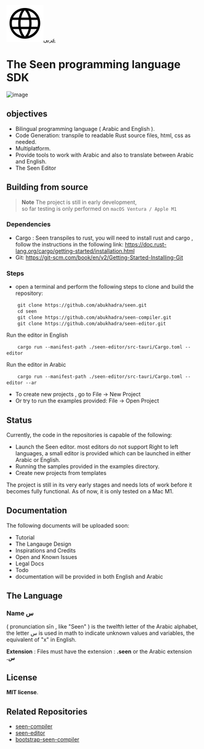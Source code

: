 [![en](https://raw.githubusercontent.com/abukhadra/Seen/master/images/language.svg)عربي](https://github.com/abukhadra/Seen/blob/master/README.md)

# The Seen programming language SDK

<img width="1600" alt="image" src="https://github.com/abukhadra/seen/assets/987908/ab49f38f-a0cc-414a-a679-a46d2b61a902">



## objectives
- Bilingual programming language ( Arabic and English ).
- Code Generation: transpile to readable Rust source files, html, css as needed.
- Multiplatform.
- Provide tools to work with Arabic and also to translate between Arabic and English.
- The Seen Editor


## Building from source
> **Note**
> The project is still in early development, <br>
> so far testing is only performed on  `macOS Ventura / Apple M1` 


### Dependencies
- Cargo : Seen transpiles to rust, you will need to install rust and cargo , follow the instructions in the following link:
		https://doc.rust-lang.org/cargo/getting-started/installation.html 
- Git: https://git-scm.com/book/en/v2/Getting-Started-Installing-Git

### Steps
- open a terminal and perform the following steps to clone and build the repository: 
```
    git clone https://github.com/abukhadra/seen.git
    cd seen
    git clone https://github.com/abukhadra/seen-compiler.git
    git clone https://github.com/abukhadra/seen-editor.git
```
Run the editor in English
```   
    cargo run --manifest-path ./seen-editor/src-tauri/Cargo.toml -- editor	
```
Run the editor in Arabic
```
    cargo run --manifest-path ./seen-editor/src-tauri/Cargo.toml -- editor --ar	
```
- To create new projects , go to File -> New Project 
- Or try to run the examples provided:   File -> Open Project


## Status
Currently, the code in the repositories is capable of the following:
- Launch the Seen editor. most editors do not support Right to left languages, a small editor is provided which can be launched in either Arabic or English. 
- Running the samples provided in the examples directory.
- Create new projects from templates
  
The project is still in its very early stages and needs lots of work before it becomes fully functional. 
As of now, it is only tested on a Mac M1. 


## Documentation
The following documents will be uploaded soon:
- Tutorial
- The Langauge Design
- Inspirations and Credits 
- Open and Known Issues
- Legal Docs
- Todo
- documentation will be provided in both English and Arabic


## The Language
### Name **س** 
( pronunciation sīn , like "Seen" ) is the twelfth letter of the Arabic alphabet,  the letter س is used in math to indicate unknown values and variables, the equivalent of "x" in English.
 
**Extension** : Files must have the extension : **.seen** or the Arabic extension **.س**

## License
**MIT license**.  

## Related Repositories
- [seen-compiler](https://github.com/abukhadra/seen-compiler)
- [seen-editor](https://github.com/abukhadra/seen-editor)
- [bootstrap-seen-compiler](https://github.com/abukhadra/bootstrap-seen-compiler)
